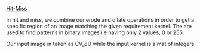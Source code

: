 [Hit-Miss](https://docs.opencv.org/master/db/d06/tutorial_hitOrMiss.html)

In hit and miss, we combine our erode and dilate operations in order to get a specific region of an image matching the given requirement kernel. The are used to find patterns in binary images i.e having only 2 values, 0 or 255.

Our input image in taken as CV_8U while the input kernel is a mat of integers
